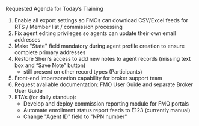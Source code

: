Requested Agenda for Today’s Training

1. Enable all export settings so FMOs can download CSV/Excel feeds for RTS / Member list / commission processing
2. Fix agent editing privileges so agents can update their own email addresses
3. Make "State" field mandatory during agent profile creation to ensure complete primary addresses
4. Restore Sheri’s access to add new notes to agent records (missing text box and “Save Note” button)
    - still present on other record types (Participants)
5. Front-end impersonation capability for broker support team
6. Request available documentation: FMO User Guide and separate Broker User Guide
7. ETA’s (for daily standup):
    - Develop and deploy commission reporting module for FMO portals
    - Automate enrollment status report feeds to E123 (currently manual)
    - Change "Agent ID" field to "NPN number"
